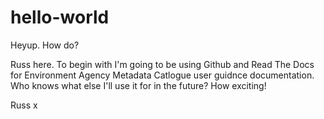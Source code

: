 # hello-world


Heyup. How do?

Russ here. To begin with I'm going to be using Github and Read The Docs for Environment Agency Metadata Catlogue user guidnce documentation. Who knows what else I'll use it for in the future? How exciting!

Russ x
